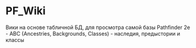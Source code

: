 # PF_Wiki

Вики на основе табличной БД, для просмотра самой базы Pathfinder 2e -
ABC (Ancestries, Backgrounds, Classes) - наследия, предыстории и классы
